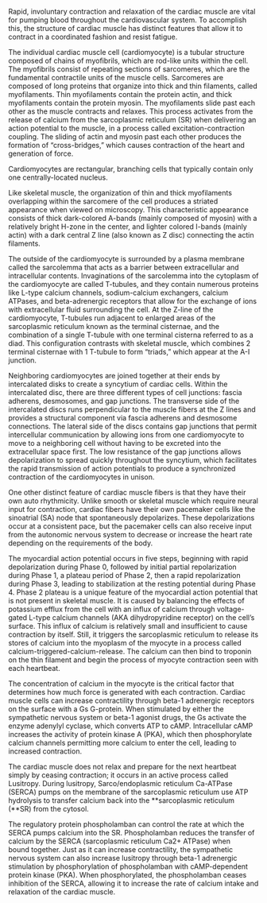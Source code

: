 Rapid, involuntary contraction and relaxation of the cardiac muscle are vital for pumping blood throughout the cardiovascular system. To accomplish this, the structure of cardiac muscle has distinct features that allow it to contract in a coordinated fashion and resist fatigue.

The individual cardiac muscle cell (cardiomyocyte) is a tubular structure composed of chains of myofibrils, which are rod-like units within the cell. The myofibrils consist of repeating sections of sarcomeres, which are the fundamental contractile units of the muscle cells. Sarcomeres are composed of long proteins that organize into thick and thin filaments, called myofilaments. Thin myofilaments contain the protein actin, and thick myofilaments contain the protein myosin. The myofilaments slide past each other as the muscle contracts and relaxes. This process activates from the release of calcium from the sarcoplasmic reticulum (SR) when delivering an action potential to the muscle, in a process called excitation-contraction coupling. The sliding of actin and myosin past each other produces the formation of “cross-bridges,” which causes contraction of the heart and generation of force.

Cardiomyocytes are rectangular, branching cells that typically contain only one centrally-located nucleus.

Like skeletal muscle, the organization of thin and thick myofilaments overlapping within the sarcomere of the cell produces a striated appearance when viewed on microscopy. This characteristic appearance consists of thick dark-colored A-bands (mainly composed of myosin) with a relatively bright H-zone in the center, and lighter colored I-bands (mainly actin) with a dark central Z line (also known as Z disc) connecting the actin filaments.

The outside of the cardiomyocyte is surrounded by a plasma membrane called the sarcolemma that acts as a barrier between extracellular and intracellular contents. Invaginations of the sarcolemma into the cytoplasm of the cardiomyocyte are called T-tubules, and they contain numerous proteins like L-type calcium channels, sodium-calcium exchangers, calcium ATPases, and beta-adrenergic receptors that allow for the exchange of ions with extracellular fluid surrounding the cell. At the Z-line of the cardiomyocyte, T-tubules run adjacent to enlarged areas of the sarcoplasmic reticulum known as the terminal cisternae, and the combination of a single T-tubule with one terminal cisterna referred to as a diad. This configuration contrasts with skeletal muscle, which combines 2 terminal cisternae with 1 T-tubule to form “triads,” which appear at the A-I junction.

Neighboring cardiomyocytes are joined together at their ends by intercalated disks to create a syncytium of cardiac cells. Within the intercalated disc, there are three different types of cell junctions: fascia adherens, desmosomes, and gap junctions. The transverse side of the intercalated discs runs perpendicular to the muscle fibers at the Z lines and provides a structural component via fascia adherens and desmosome connections. The lateral side of the discs contains gap junctions that permit intercellular communication by allowing ions from one cardiomyocyte to move to a neighboring cell without having to be excreted into the extracellular space first. The low resistance of the gap junctions allows depolarization to spread quickly throughout the syncytium, which facilitates the rapid transmission of action potentials to produce a synchronized contraction of the cardiomyocytes in unison.

One other distinct feature of cardiac muscle fibers is that they have their own auto rhythmicity. Unlike smooth or skeletal muscle which require neural input for contraction, cardiac fibers have their own pacemaker cells like the sinoatrial (SA) node that spontaneously depolarizes. These depolarizations occur at a consistent pace, but the pacemaker cells can also receive input from the autonomic nervous system to decrease or increase the heart rate depending on the requirements of the body.

The myocardial action potential occurs in five steps, beginning with rapid depolarization during Phase 0, followed by initial partial repolarization during Phase 1, a plateau period of Phase 2, then a rapid repolarization during Phase 3, leading to stabilization at the resting potential during Phase 4. Phase 2 plateau is a unique feature of the myocardial action potential that is not present in skeletal muscle. It is caused by balancing the effects of potassium efflux from the cell with an influx of calcium through voltage-gated L-type calcium channels (AKA dihydropyridine receptor) on the cell’s surface. This influx of calcium is relatively small and insufficient to cause contraction by itself. Still, it triggers the sarcoplasmic reticulum to release its stores of calcium into the myoplasm of the myocyte in a process called calcium-triggered-calcium-release. The calcium can then bind to troponin on the thin filament and begin the process of myocyte contraction seen with each heartbeat.

The concentration of calcium in the myocyte is the critical factor that determines how much force is generated with each contraction. Cardiac muscle cells can increase contractility through beta-1 adrenergic receptors on the surface with a Gs G-protein. When stimulated by either the sympathetic nervous system or beta-1 agonist drugs, the Gs activate the enzyme adenylyl cyclase, which converts ATP to cAMP. Intracellular cAMP increases the activity of protein kinase A (PKA), which then phosphorylate calcium channels permitting more calcium to enter the cell, leading to increased contraction.

The cardiac muscle does not relax and prepare for the next heartbeat simply by ceasing contraction; it occurs in an active process called Lusitropy. During lusitropy, Sarco/endoplasmic reticulum Ca-ATPase (SERCA) pumps on the membrane of the sarcoplasmic reticulum use ATP hydrolysis to transfer calcium back into the **sarcoplasmic reticulum (**SR) from the cytosol.

The regulatory protein phospholamban can control the rate at which the SERCA pumps calcium into the SR. Phospholamban reduces the transfer of calcium by the SERCA (sarcoplasmic reticulum Ca2+ ATPase) when bound together. Just as it can increase contractility, the sympathetic nervous system can also increase lusitropy through beta-1 adrenergic stimulation by phosphorylation of phospholamban with cAMP-dependent protein kinase (PKA). When phosphorylated, the phospholamban ceases inhibition of the SERCA, allowing it to increase the rate of calcium intake and relaxation of the cardiac muscle.